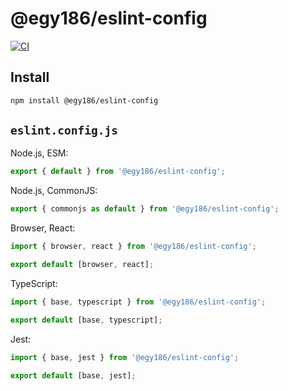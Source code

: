 # @egy186/eslint-config

[![CI](https://github.com/egy186/eslint-config/workflows/CI/badge.svg)](https://github.com/egy186/eslint-config/actions?query=workflow%3ACI)

## Install

```sh
npm install @egy186/eslint-config
```

## `eslint.config.js`

Node.js, ESM:

```js
export { default } from '@egy186/eslint-config';
```

Node.js, CommonJS:

```js
export { commonjs as default } from '@egy186/eslint-config';
```

Browser, React:

```js
import { browser, react } from '@egy186/eslint-config';

export default [browser, react];
```

TypeScript:

```js
import { base, typescript } from '@egy186/eslint-config';

export default [base, typescript];
```

Jest:

```js
import { base, jest } from '@egy186/eslint-config';

export default [base, jest];
```
